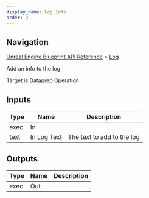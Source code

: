 ```yaml
---
display_name: Log Info
order: 2
---
```

## Navigation

[Unreal Engine Blueprint API Reference](https://dev.epicgames.com/documentation/en-us/unreal-engine/BlueprintAPI) > [Log](https://dev.epicgames.com/documentation/en-us/unreal-engine/BlueprintAPI/Log)

Add an info to the log

Target is Dataprep Operation

## Inputs

| Type | Name | Description |
| --- | --- | --- |
| exec | In |  |
| text | In Log Text | The text to add to the log |

## Outputs

| Type | Name | Description |
| --- | --- | --- |
| exec | Out |  |
